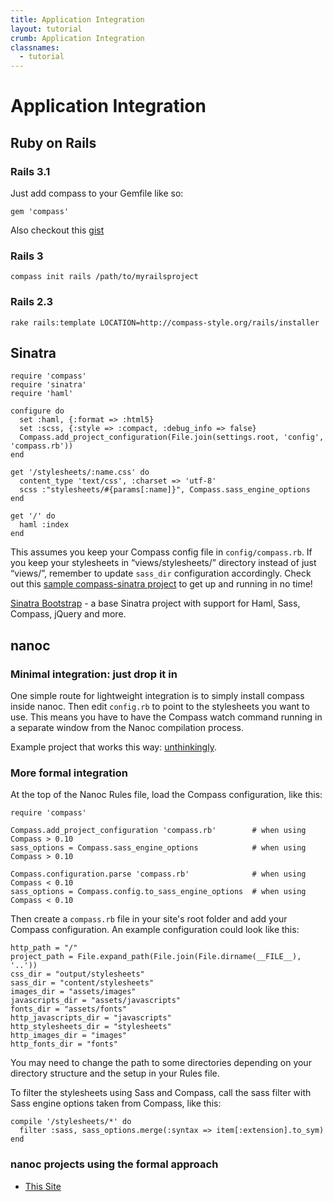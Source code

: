 ```yaml
---
title: Application Integration
layout: tutorial
crumb: Application Integration
classnames:
  - tutorial
---
```

# Application Integration

## Ruby on Rails

### Rails 3.1
Just add compass to your Gemfile like so:
    
    gem 'compass'
    
Also checkout this [gist](https://gist.github.com/1184843)
  
### Rails 3
    compass init rails /path/to/myrailsproject
### Rails 2.3
    rake rails:template LOCATION=http://compass-style.org/rails/installer
    
## Sinatra

    require 'compass'
    require 'sinatra'
    require 'haml'

    configure do
      set :haml, {:format => :html5}
      set :scss, {:style => :compact, :debug_info => false}
      Compass.add_project_configuration(File.join(settings.root, 'config', 'compass.rb'))
    end

    get '/stylesheets/:name.css' do
      content_type 'text/css', :charset => 'utf-8'
      scss :"stylesheets/#{params[:name]}", Compass.sass_engine_options
    end

    get '/' do
      haml :index
    end


This assumes you keep your Compass config file in `config/compass.rb`. If you keep your stylesheets in “views/stylesheets/” directory instead of just “views/”, remember to update `sass_dir` configuration accordingly.
Check out this [sample compass-sinatra project](http://github.com/chriseppstein/compass-sinatra) to get up and running in no time!

[Sinatra Bootstrap](http://github.com/adamstac/sinatra-bootstrap) - a base Sinatra project with support for Haml, Sass, Compass, jQuery and more.

## nanoc

### Minimal integration: just drop it in

One simple route for lightweight integration is to simply install compass inside nanoc. Then edit `config.rb` to point to the stylesheets you want to use. This means you have to have the Compass watch command running in a separate window from the Nanoc compilation process. 

Example project that works this way: [unthinkingly](http://github.com/unthinkingly/unthinkingly-blog).

### More formal integration

At the top of the Nanoc Rules file, load the Compass configuration, like this:

    require 'compass'

    Compass.add_project_configuration 'compass.rb'        # when using Compass > 0.10
    sass_options = Compass.sass_engine_options            # when using Compass > 0.10

    Compass.configuration.parse 'compass.rb'              # when using Compass < 0.10
    sass_options = Compass.config.to_sass_engine_options  # when using Compass < 0.10

Then create a `compass.rb` file in your site's root folder and add your Compass configuration. An example configuration could look like this:

    http_path = "/"
    project_path = File.expand_path(File.join(File.dirname(__FILE__), '..'))
    css_dir = "output/stylesheets"
    sass_dir = "content/stylesheets"
    images_dir = "assets/images"
    javascripts_dir = "assets/javascripts"
    fonts_dir = "assets/fonts"
    http_javascripts_dir = "javascripts"
    http_stylesheets_dir = "stylesheets"
    http_images_dir = "images"
    http_fonts_dir = "fonts"

You may need to change the path to some directories depending on your directory structure and the setup in your Rules file.

To filter the stylesheets using Sass and Compass, call the sass filter with Sass engine options taken from Compass, like this:

    compile '/stylesheets/*' do
      filter :sass, sass_options.merge(:syntax => item[:extension].to_sym)
    end


### nanoc projects using the formal approach

* [This Site](https://github.com/chriseppstein/compass/tree/master/compass-style.org)
